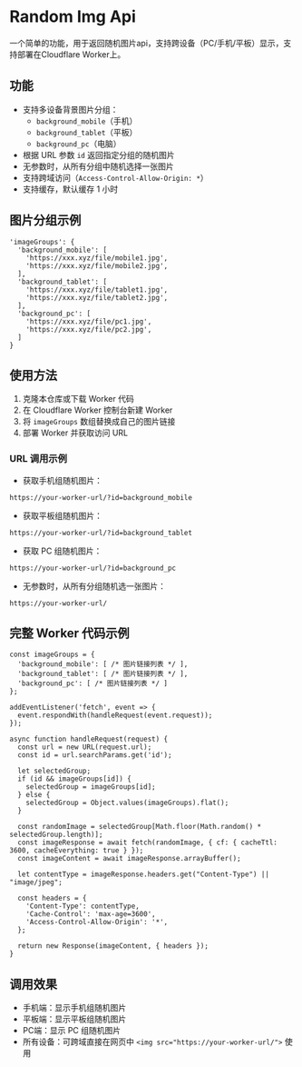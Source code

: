# Random Img Api

一个简单的功能，用于返回随机图片api，支持跨设备（PC/手机/平板）显示，支持部署在Cloudflare Worker上。

## 功能

- 支持多设备背景图片分组：
  - `background_mobile`（手机）
  - `background_tablet`（平板）
  - `background_pc`（电脑）
- 根据 URL 参数 `id` 返回指定分组的随机图片
- 无参数时，从所有分组中随机选择一张图片
- 支持跨域访问（`Access-Control-Allow-Origin: *`）
- 支持缓存，默认缓存 1 小时

## 图片分组示例

```
'imageGroups': {
  'background_mobile': [
    'https://xxx.xyz/file/mobile1.jpg',
    'https://xxx.xyz/file/mobile2.jpg',
  ],
  'background_tablet': [
    'https://xxx.xyz/file/tablet1.jpg',
    'https://xxx.xyz/file/tablet2.jpg',
  ],
  'background_pc': [
    'https://xxx.xyz/file/pc1.jpg',
    'https://xxx.xyz/file/pc2.jpg',
  ]
}
```

## 使用方法

1. 克隆本仓库或下载 Worker 代码
2. 在 Cloudflare Worker 控制台新建 Worker
3. 将 `imageGroups` 数组替换成自己的图片链接
4. 部署 Worker 并获取访问 URL

### URL 调用示例

- 获取手机组随机图片：

```
https://your-worker-url/?id=background_mobile
```

- 获取平板组随机图片：

```
https://your-worker-url/?id=background_tablet
```

- 获取 PC 组随机图片：

```
https://your-worker-url/?id=background_pc
```

- 无参数时，从所有分组随机选一张图片：

```
https://your-worker-url/
```

## 完整 Worker 代码示例

```
const imageGroups = {
  'background_mobile': [ /* 图片链接列表 */ ],
  'background_tablet': [ /* 图片链接列表 */ ],
  'background_pc': [ /* 图片链接列表 */ ]
};

addEventListener('fetch', event => {
  event.respondWith(handleRequest(event.request));
});

async function handleRequest(request) {
  const url = new URL(request.url);
  const id = url.searchParams.get('id');

  let selectedGroup;
  if (id && imageGroups[id]) {
    selectedGroup = imageGroups[id];
  } else {
    selectedGroup = Object.values(imageGroups).flat();
  }

  const randomImage = selectedGroup[Math.floor(Math.random() * selectedGroup.length)];
  const imageResponse = await fetch(randomImage, { cf: { cacheTtl: 3600, cacheEverything: true } });
  const imageContent = await imageResponse.arrayBuffer();
  
  let contentType = imageResponse.headers.get("Content-Type") || "image/jpeg";
  
  const headers = {
    'Content-Type': contentType,
    'Cache-Control': 'max-age=3600',
    'Access-Control-Allow-Origin': '*',
  };

  return new Response(imageContent, { headers });
}
```

## 调用效果

- 手机端：显示手机组随机图片
- 平板端：显示平板组随机图片
- PC端：显示 PC 组随机图片
- 所有设备：可跨域直接在网页中 `<img src="https://your-worker-url/">` 使用
